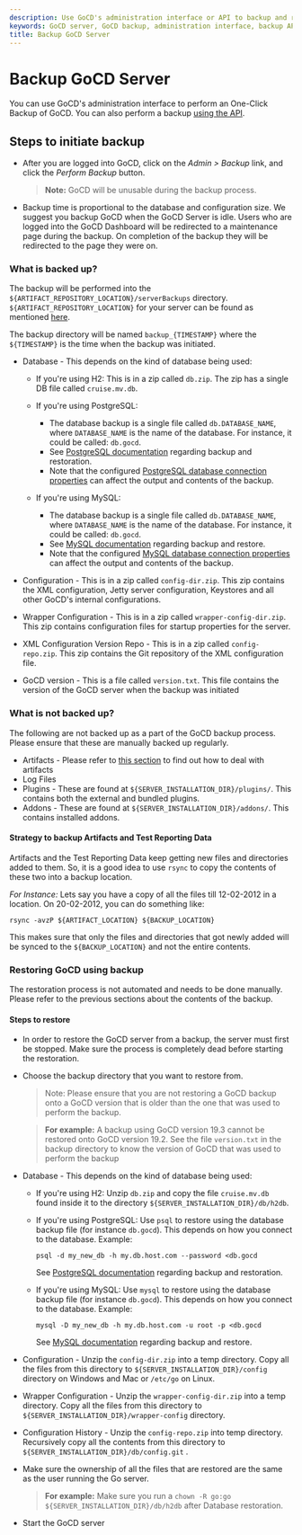 ```yaml
---
description: Use GoCD's administration interface or API to backup and restore GoCD server
keywords: GoCD server, GoCD backup, administration interface, backup API
title: Backup GoCD Server
---
```


# Backup GoCD Server

You can use GoCD's administration interface to perform an One-Click Backup of GoCD. You can also perform a backup [using the API](https://api.gocd.org/#backups).

## Steps to initiate backup

- After you are logged into GoCD, click on the _Admin > Backup_ link, and click the _Perform Backup_ button.

    > **Note:** GoCD will be unusable during the backup process.

- Backup time is proportional to the database and configuration size. We suggest you backup GoCD when the GoCD Server is idle. Users who are logged into the GoCD Dashboard will be redirected to a maintenance page during the backup. On completion of the backup they will be redirected to the page they were on.

### What is backed up?

The backup will be performed into the `${ARTIFACT_REPOSITORY_LOCATION}/serverBackups` directory. `${ARTIFACT_REPOSITORY_LOCATION}` for your server can be found as mentioned [here](../installation/configuring_server_details.html#artifact-repository-configuration).

The backup directory will be named `backup_{TIMESTAMP}` where the `${TIMESTAMP}` is the time when the backup was initiated.

- Database - This depends on the kind of database being used:

  - If you're using H2: This is in a zip called `db.zip`. The zip has a single DB file called `cruise.mv.db`.

  - If you're using PostgreSQL:
    - The database backup is a single file called `db.DATABASE_NAME`, where `DATABASE_NAME` is the name of the database. For instance, it could be called: `db.gocd`.
    - See [PostgreSQL documentation](https://www.postgresql.org/docs/current/backup.html) regarding backup and restoration.
    - Note that the configured [PostgreSQL database connection properties](../installation/configuring_database/connection-properties.html#gocd-database-extra-backup-command-arguments) can affect the output and contents of the backup.

  - If you're using MySQL:
    - The database backup is a single file called `db.DATABASE_NAME`, where `DATABASE_NAME` is the name of the database. For instance, it could be called: `db.gocd`.
    - See [MySQL documentation](https://dev.mysql.com/doc/refman/8.0/en/using-mysqldump.html) regarding backup and restore.
    - Note that the configured [MySQL database connection properties](../installation/configuring_database/connection-properties.html#gocd-database-extra-backup-command-arguments) can affect the output and contents of the backup.

- Configuration - This is in a zip called `config-dir.zip`. This zip contains the XML configuration, Jetty server configuration, Keystores and all other GoCD's internal configurations.
- Wrapper Configuration - This is in a zip called `wrapper-config-dir.zip`. This zip contains configuration files for startup properties for the server.
- XML Configuration Version Repo - This is in a zip called `config-repo.zip`. This zip contains the Git repository of the XML configuration file.
- GoCD version - This is a file called `version.txt`. This file contains the version of the GoCD server when the backup was initiated

### What is not backed up?

The following are not backed up as a part of the GoCD backup process. Please ensure that these are manually backed up regularly.

- Artifacts - Please refer to [this section](../faq/admin_out_of_disk_space.html#move-the-artifact-repository-to-a-new-larger-drive) to find out how to deal with artifacts
- Log Files
- Plugins - These are found at `${SERVER_INSTALLATION_DIR}/plugins/`. This contains both the external and bundled plugins.
- Addons - These are found at `${SERVER_INSTALLATION_DIR}/addons/`. This contains installed addons.

#### Strategy to backup Artifacts and Test Reporting Data

Artifacts and the Test Reporting Data keep getting new files and directories added to them. So, it is a good idea to use `rsync` to copy the contents of these two into a backup location.

*For Instance:* Lets say you have a copy of all the files till 12-02-2012 in a location. On 20-02-2012, you can do something like:

```shell
rsync -avzP ${ARTIFACT_LOCATION} ${BACKUP_LOCATION}
```

This makes sure that only the files and directories that got newly added will be synced to the `${BACKUP_LOCATION}` and not the entire contents.

### Restoring GoCD using backup

The restoration process is not automated and needs to be done manually. Please refer to the previous sections about the contents of the backup.

#### Steps to restore

- In order to restore the GoCD server from a backup, the server must first be stopped. Make sure the process is completely dead before starting the restoration.
- Choose the backup directory that you want to restore from.

    > Note: Please ensure that you are not restoring a GoCD backup onto a GoCD version that is older than the one that was used to perform the backup.

    > **For example:** A backup using GoCD version 19.3 cannot be restored onto GoCD version 19.2. See the file `version.txt` in the backup directory to know the version of GoCD that was used to perform the backup

- Database - This depends on the kind of database being used:

  - If you're using H2: Unzip `db.zip` and copy the file `cruise.mv.db` found inside it to the directory `${SERVER_INSTALLATION_DIR}/db/h2db`.

  - If you're using PostgreSQL: Use `psql` to restore using the database backup file (for instance `db.gocd`). This depends on how you connect to the database. Example:

        psql -d my_new_db -h my.db.host.com --password <db.gocd

    See [PostgreSQL documentation](https://www.postgresql.org/docs/current/backup.html) regarding backup and restoration.

  - If you're using MySQL: Use `mysql` to restore using the database backup file (for instance `db.gocd`). This depends on how you connect to the database. Example:

        mysql -D my_new_db -h my.db.host.com -u root -p <db.gocd

    See [MySQL documentation](https://dev.mysql.com/doc/refman/8.0/en/using-mysqldump.html) regarding backup and restore.

- Configuration - Unzip the `config-dir.zip` into a temp directory. Copy all the files from this directory to `${SERVER_INSTALLATION_DIR}/config` directory on Windows and Mac or `/etc/go` on Linux.
- Wrapper Configuration - Unzip the `wrapper-config-dir.zip` into a temp directory. Copy all the files from this directory to `${SERVER_INSTALLATION_DIR}/wrapper-config` directory.
- Configuration History - Unzip the `config-repo.zip` into temp directory. Recursively copy all the contents from this directory to `${SERVER_INSTALLATION_DIR}/db/config.git` .
- Make sure the ownership of all the files that are restored are the same as the user running the Go server.

    > **For example:** Make sure you run a `chown -R go:go ${SERVER_INSTALLATION_DIR}/db/h2db` after Database restoration.

- Start the GoCD server

